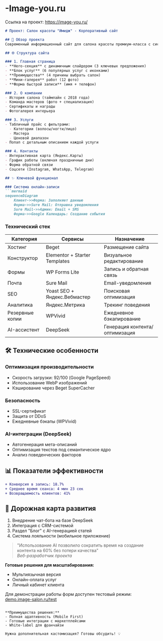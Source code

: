 # -Image-you.ru
Ссылка на проект: https://image-you.ru/
```markdown
# Проект: Салон красоты "Имидж" - Корпоративный сайт

## 📌 Обзор проекта
Современный информационный сайт для салона красоты премиум-класса с системой онлайн-записи. Проект реализован на WordPress с использованием AI-ассистента DeepSeek для оптимизации контента.

## 🌐 Структура сайта

### 1. Главная страница
- **Hero-секция** с динамичным слайдером (3 ключевых предложения)
- **Блок услуг** (6 популярных услуг с иконками)
- **Преимущества** (4 причины выбрать салон)
- **Мини-галерея** работ (12 фото)
- **Форма быстрой записи** (имя + телефон)

### 2. О компании
- История салона (таймлайн с 2018 года)
- Команда мастеров (фото + специализация)
- Сертификаты и награды
- Фотогалерея интерьера

### 3. Услуги
- Табличный прайс с фильтрами:
  - Категории (волосы/ногти/лицо)
  - Мастера
  - Ценовой диапазон
- Попап с детальным описанием каждой услуги

### 4. Контакты
- Интерактивная карта (Яндекс.Карты)
- График работы (включая праздничные дни)
- Форма обратной связи
- Соцсети (Instagram, WhatsApp, Telegram)

## ✨ Ключевой функционал

### Система онлайн-записи
```mermaid
sequenceDiagram
    Клиент->>Форма: Заполняет данные
    Форма->>Sure Mail: Отправка уведомления
    Sure Mail->>Админ: Email + SMS
    Форма->>Google Календарь: Создание события
```

### Технический стек
| Категория       | Сервисы                          | Назначение                     |
|----------------|----------------------------------|-------------------------------|
| Хостинг        | Beget                            | Размещение сайта              |
| Конструктор    | Elementor + Starter Templates    | Визуальное редактирование     |
| Формы          | WP Forms Lite                    | Запись и обратная связь       |
| Почта          | Sure Mail                        | Email-уведомления             |
| SEO            | Yoast SEO + Яндекс.Вебмастер     | Поисковая оптимизация         |
| Аналитика      | Яндекс.Метрика                   | Трекинг поведения             |
| Резервные копии| WPVivid                          | Ежедневное бэкапирование      |
| AI-ассистент   | DeepSeek                         | Генерация контента/оптимизация|

## 🛠 Технические особенности

### Оптимизация производительности
- Скорость загрузки: 92/100 (Google PageSpeed)
- Использование WebP изображений
- Кэширование через Beget SuperCacher

### Безопасность
- SSL-сертификат
- Защита от DDoS
- Ежедневные бэкапы (WPVivid)

### AI-интеграции (DeepSeek)
- Автогенерация мета-описаний
- Оптимизация текстов под семантическое ядро
- Анализ поведенческих факторов

## 📊 Показатели эффективности
```diff
+ Конверсия в запись: 18.7%
+ Среднее время сеанса: 4 мин 23 сек
+ Возвращаемость клиентов: 41%
```

## 🔮 Дорожная карта развития
1. Внедрение чат-бота на базе DeepSeek
2. Интеграция с CRM-системой
3. Раздел "Блог" с AI-генерацией статей
4. Система лояльности (мобильное приложение)

> "Использование AI позволило сократить время на создание контента на 60% без потери качества"  
> *Веб-разработчик проекта*

**Готовые решения для масштабирования:**
- Мультиязычная версия
- Онлайн-оплата услуг
- Личный кабинет клиента

Для демонстрации работы форм доступен тестовый режим: [demo.image-salon.ru/test](https://demo.image-salon.ru/test)
``` 

**Преимущества решения:**
- Полная адаптивность (Mobile First)
- Готовые интеграции с маркетплейсами
- White-label для франчайзи

Нужна дополнительная кастомизация? Готовы обсудить! 💡
